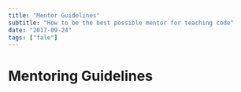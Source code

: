 ```yaml
---
title: "Mentor Guidelines"
subtitle: "How to be the best possible mentor for teaching code"
date: "2017-09-24"
tags: ["fale"]
---
```

# Mentoring Guidelines

